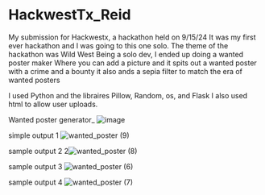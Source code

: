 # HackwestTx_Reid
My submission for Hackwestx, a hackathon held on 9/15/24
It was my first ever hackathon and I was going to this one solo.
The theme of the hackathon was Wild West
Being a solo dev, I ended up doing a wanted poster maker
Where you can add a picture and it spits out a wanted poster with a crime and a bounty
it also ands a sepia filter to match the era of wanted posters


I used Python and the libraires Pillow, Random, os, and Flask
I also used html to allow user uploads.


Wanted poster generator_
![image](https://github.com/user-attachments/assets/359aa8b8-504e-4a2e-b4bb-c03a83f5fd82)

simple output 1
![wanted_poster (9)](https://github.com/user-attachments/assets/dc4508d0-b1a4-4e2b-8c72-4a4326e93d08)

sample output 2
2![wanted_poster (8)](https://github.com/user-attachments/assets/71582a22-5267-4782-811b-392651abfef4)

sample output 3
![wanted_poster (6)](https://github.com/user-attachments/assets/a6d0fd3e-8846-4f93-b8a4-0cc910beb714)

sample output 4
![wanted_poster (7)](https://github.com/user-attachments/assets/bb72f1aa-480a-42e7-806c-a6108475092e)
